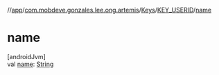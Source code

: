 //[app](../../../../index.md)/[com.mobdeve.gonzales.lee.ong.artemis](../../index.md)/[Keys](../index.md)/[KEY_USERID](index.md)/[name](name.md)

# name

[androidJvm]\
val [name](name.md): [String](https://kotlinlang.org/api/latest/jvm/stdlib/kotlin/-string/index.html)
